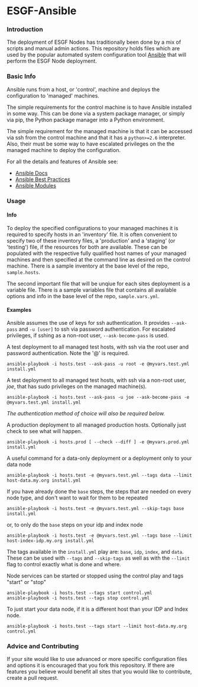 # ESGF-Ansible

### Introduction

The deployment of ESGF Nodes has traditionally been done by a mix of scripts and manual admin actions. This repository holds files which are used by the popular automated system configuration tool [Ansible](https://www.ansible.com/) that will perform the ESGF Node deployment.

### Basic Info

Ansible runs from a host, or 'control', machine and deploys the configuration to 'managed' machines. 

The simple requirements for the control machine is to have Ansible installed in some way. This can be done via a system package manager, or simply via pip, the Python package manager into a Python environment.

The simple requirement for the managed machine is that it can be accessed via ssh from the control machine and that it has a `python>=2.6` interpreter. Also, their must be some way to have escalated privileges on the the managed machine to deploy the configuration.

For all the details and features of Ansible see:
- [Ansible Docs](https://docs.ansible.com/)
- [Ansible Best Practices](https://docs.ansible.com/ansible/latest/user_guide/playbooks_best_practices.html)
- [Ansible Modules](https://docs.ansible.com/ansible/latest/modules/modules_by_category.html)

### Usage

#### Info
To deploy the specified configurations to your managed machines it is required to specify hosts in an 'inventory' file. It is often convenient to specify two of these inventory files, a 'production' and a 'staging' (or 'testing') file, if the resources for both are available. These can be populated with the respective fully qualified host names of your managed machines and then specified at the command line as desired on the control machine. There is a sample inventory at the base level of the repo, `sample.hosts`.

The second important file that will be unqiue for each sites deployment is a variable file. There is a sample variables file that contains all available options and info in the base level of the repo, `sample.vars.yml`.

#### Examples
Ansible assumes the use of keys for ssh authentication. It provides `--ask-pass` and `-u [user]` to ssh via password authentication. For escalated privileges, if sshing as a non-root user, `--ask-become-pass` is used.

A test deployment to all managed test hosts, with ssh via the root user and password authentication. Note the '@' is required.
```
ansible-playbook -i hosts.test --ask-pass -u root -e @myvars.test.yml install.yml
```

A test deployment to all managed test hosts, with ssh via a non-root user, *joe*, that has sudo privileges on the managed machine(s).
```
ansible-playbook -i hosts.test --ask-pass -u joe --ask-become-pass -e @myvars.test.yml install.yml
```

*The authentication method of choice will also be required below.*

A production deployment to all managed production hosts. Optionally just check to see what will happen.
```
ansible-playbook -i hosts.prod [ --check --diff ] -e @myvars.prod.yml install.yml
```

A useful command for a data-only deployment or a deployment only to your data node
```
ansible-playbook -i hosts.test -e @myvars.test.yml --tags data --limit host-data.my.org install.yml
```

If you have already done the `base` steps, the steps that are needed on every node type, and don't want to wait for them to be repeated
```
ansible-playbook -i hosts.test -e @myvars.test.yml --skip-tags base install.yml
```
or, to only do the `base` steps on your idp and index node
```
ansible-playbook -i hosts.test -e @myvars.test.yml --tags base --limit host-index-idp.my.org install.yml
```

The tags available in the `install.yml` play are: `base`, `idp`, `index`, and `data`. 
These can be used with `--tags` and `--skip-tags` as well as with the `--limit` flag to control exactly what is done and where.


Node services can be started or stopped using the control play and tags "start" or "stop"
```
ansible-playbook -i hosts.test --tags start control.yml 
ansible-playbook -i hosts.test --tags stop control.yml
```
To just start your data node, if it is a different host than your IDP and Index node.
```
ansible-playbook -i hosts.test --tags start --limit host-data.my.org control.yml
```

### Advice and Contributing

If your site would like to use advanced or more specific configuration files and options it is encouraged that you fork this repository. If there are features you believe would benefit all sites that you would like to contribute, create a pull request.